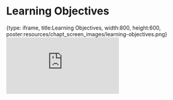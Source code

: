 # Learning Objectives
 
{type: iframe, title:Learning Objectives, width:800, height:600, poster:resources/chapt_screen_images/learning-objectives.png}
![](https://hutchdatascience.org/AnVIL_Demos/no_toc/learning-objectives.html)
 

 
